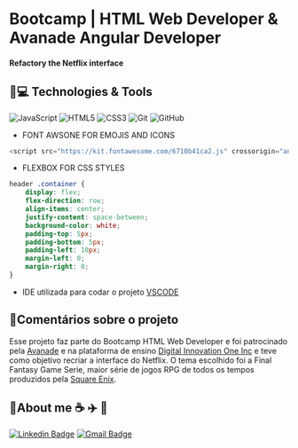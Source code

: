 # Bootcamp | HTML Web Developer & Avanade Angular Developer

#### Refactory the Netflix interface 

## 🚀💻 Technologies & Tools

![JavaScript](https://img.shields.io/badge/-JavaScript-black?style=flat-square&logo=javascript)  ![HTML5](https://img.shields.io/badge/-HTML5-E34F26?style=flat-square&logo=html5&logoColor=white)  ![CSS3](https://img.shields.io/badge/-CSS3-1572B6?style=flat-square&logo=css3)  ![Git](https://img.shields.io/badge/-Git-black?style=flat-square&logo=git)  ![GitHub](https://img.shields.io/badge/-GitHub-181717?style=flat-square&logo=github)

-   FONT AWSONE FOR EMOJIS AND ICONS

```javascript
<script src="https://kit.fontawesome.com/6710b41ca2.js" crossorigin="anonymous"></script>
```

-   FLEXBOX FOR CSS STYLES

```css
header .container {
    display: flex;
    flex-direction: row;
    align-items: center;
    justify-content: space-between;
    background-color: white;
    padding-top: 5px;
    padding-bottom: 5px;
    padding-left: 10px;
    margin-left: 0;
    margin-right: 0;
}
```

-   IDE utilizada para codar o projeto [VSCODE](https://code.visualstudio.com/)

## :pencil:Comentários sobre o projeto

Esse projeto faz parte do Bootcamp HTML Web Developer e foi patrocinado pela [Avanade](https://www.avanade.com/pt-br) e na plataforma de ensino [Digital Innovation One Inc](https://digitalinnovation.one/) e teve como objetivo recriar a interface do Netflix. O tema escolhido foi a Final Fantasy Game Serie, maior série de jogos RPG de todos os tempos produzidos pela [Square Enix](https://square-enix-games.com/pt_BR/home).

## :man:About me  :coffee: :airplane: :ticket: 

[![Linkedin Badge](https://img.shields.io/badge/-flaviohnm-blue?style=flat-square&logo=Linkedin&logoColor=white&link=https://www.linkedin.com/in/flaviohnm/)](https://www.linkedin.com/in/flaviohnm/)   [![Gmail Badge](https://img.shields.io/badge/-flaviohnm@gmail.com-c14438?style=flat-square&logo=Gmail&logoColor=white&link=mailto:flaviohnm@gmail.com)](mailto:flaviohnm@gmail.com)


